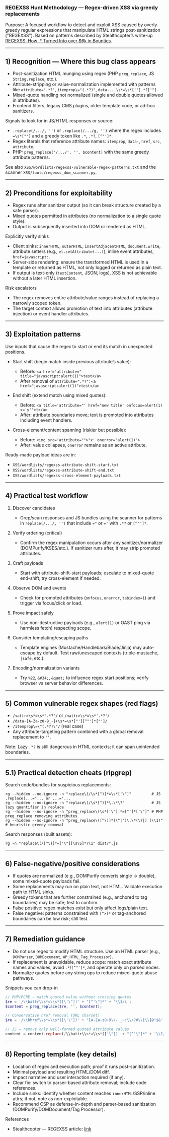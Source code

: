 ### REGEXSS Hunt Methodology — Regex-driven XSS via greedy replacements

Purpose: A focused workflow to detect and exploit XSS caused by overly-greedy regular expressions that manipulate HTML strings post-sanitization ("REGEXSS"). Based on patterns described by Stealthcopter’s write-up [REGEXSS: How .* Turned Into over $6k in Bounties](https://sec.stealthcopter.com/regexss/#).

---

## 1) Recognition — Where this bug class appears
- Post-sanitization HTML munging using regex (PHP `preg_replace`, JS `String.replace`, etc.).
- Attribute-stripping or value-normalization implemented with patterns like `attribute=".*?"`, `itemprop\="(.*?)"`, `data-...\s*=\s*['"].*?['"]`.
- Mixed-quote handling not normalized (single and double quotes allowed in attributes).
- Frontend filters, legacy CMS plugins, older template code, or ad-hoc sanitizers.

Signals to look for in JS/HTML responses or source:
- `.replace(/.../, '')` or `.replace(/.../g, '')` where the regex includes `=\s*["']` and a greedy token like `.*`, `.*?`, `[^"']*`.
- Regex literals that reference attribute names: `itemprop`, `data-`, `href`, `src`, `attribute`.
- PHP: `preg_replace('/.../', '', $content)` with the same greedy attribute patterns.

See also `XSS/wordlists/regexss-vulnerable-regex-patterns.txt` and the scanner `XSS/tools/regexss_dom_scanner.py`.

---

## 2) Preconditions for exploitability
- Regex runs after sanitizer output (so it can break structure created by a safe parser).
- Mixed quotes permitted in attributes (no normalization to a single quote style).
- Output is subsequently inserted into DOM or rendered as HTML.

Explicitly verify sinks
- Client sinks: `innerHTML`, `outerHTML`, `insertAdjacentHTML`, `document.write`, attribute setters (e.g., `el.setAttribute(...)`), inline event attributes, `href=javascript:`.
- Server-side rendering: ensure the transformed HTML is used in a template or returned as HTML, not only logged or returned as plain text.
- If output is text-only (`textContent`, JSON, logs), XSS is not achievable without a later HTML insertion.

Risk escalators
- The regex removes entire attribute/value ranges instead of replacing a narrowly scoped token.
- The target context allows promotion of text into attributes (attribute injection) or event handler attributes.

---

## 3) Exploitation patterns
Use inputs that cause the regex to start or end its match in unexpected positions.

- Start shift (begin match inside previous attribute’s value):
  - Before: `<a href="attribute=" title="javascript:alert(1)">test</a>`
  - After removal of `attribute=".*?"`: `<a href="javascript:alert(1)">test</a>`

- End shift (extend match using mixed quotes):
  - Before: `<a title='attribute="' href="new title' onfocus=alert(1) x='y'">t</a>`
  - After: attribute boundaries move; text is promoted into attributes including event handlers.

- Cross-element/content spanning (riskier but possible):
  - Before: `<img src='attribute="">"x' onerror="alert(1)">`
  - After: value collapses, `onerror` remains as an active attribute.

Ready-made payload ideas are in:
- `XSS/wordlists/regexss-attribute-shift-start.txt`
- `XSS/wordlists/regexss-attribute-shift-end.txt`
- `XSS/wordlists/regexss-cross-element-payloads.txt`

---

## 4) Practical test workflow
1. Discover candidates
   - Grep/scan responses and JS bundles using the scanner for patterns in `replace(/.../, '')` that include `="` or `='` with `.*?` or `[^"']*`.
2. Verify ordering (critical)
   - Confirm the regex manipulation occurs after any sanitizer/normalizer (DOMPurify/KSES/etc.). If sanitizer runs after, it may strip promoted attributes.
3. Craft payloads
   - Start with attribute-shift-start payloads; escalate to mixed-quote end-shift; try cross-element if needed.
4. Observe DOM and events
   - Check for promoted attributes (`onfocus`, `onerror`, `tabindex=1`) and trigger via focus/click or load.
5. Prove impact safely
   - Use non-destructive payloads (e.g., `alert(1)` or OAST ping via harmless fetch) respecting scope.

6. Consider templating/escaping paths
   - Template engines (Mustache/Handlebars/Blade/Jinja) may auto-escape by default. Test raw/unescaped contexts (triple-mustache, `|safe`, etc.).
7. Encoding/normalization variants
   - Try `%22`, `&#34;`, `&quot;` to influence regex start positions; verify browser vs server behavior differences.

---

## 5) Common vulnerable regex shapes (red flags)
- `/<attr>\s*=\s*".*?"/` or `/<attr>\s*=\s*'.*?'/`
- `/data-[A-Za-z0-9_-]+\s*=\s*["'][^"']*["']/`
- `/itemprop\=\"(.*?)\"/` (real case)
- Any attribute-targeting pattern combined with a global removal replacement to `''`.

Note: Lazy `.*?` is still dangerous in HTML contexts; it can span unintended boundaries.

---

## 5.1) Practical detection cheats (ripgrep)
Search code/bundles for suspicious replacements:
```
rg --hidden --no-ignore -n "replace\(/\s*[^)]*=\s*['\"]"         # JS .replace(...="... or ...='...
rg --hidden --no-ignore -n "replace\(/\s*[^)]*\.\*\?"            # JS lazy quantifier in replace
rg --hidden --no-ignore -n "preg_replace\(\s*['\"].*=[^']*['\"]" # PHP preg_replace removing attributes
rg --hidden --no-ignore -n "preg_replace\([^\)]*(\"|')\.\*(\?|) (\\1)"  # heuristic greedy removal
```
Search responses (built assets):
```
rg -n "replace\(/[^\)]*=['\"][\s\S]*?\1" dist/*.js
```

---

## 6) False-negative/positive considerations
- If quotes are normalized (e.g., DOMPurify converts single → double), some mixed-quote payloads fail.
- Some replacements may run on plain text, not HTML. Validate execution path to HTML sinks.
- Greedy tokens that are further constrained (e.g., anchored to tag boundaries) may be safe; test to confirm.
 - False positive: regex matches exist but only affect logs/plain text.
 - False negative: patterns constrained with `[^>]*` or tag-anchored boundaries can be low risk; still test.

---

## 7) Remediation guidance
- Do not use regex to modify HTML structure. Use an HTML parser (e.g., `DOMParser`, `DOMDocument`, `WP_HTML_Tag_Processor`).
- If replacement is unavoidable, reduce scope: match exact attribute names and values, avoid `.*`/`[^"']*`, and operate only on parsed nodes.
- Normalize quotes before any string ops to reduce mixed-quote abuse pathways.

Snippets you can drop-in
```php
// PHP/PCRE — match quoted value without crossing quotes
$re = '/\\battr\\s*=\\s*([\'\"])' + "[^'\"]*" + '\\1/i';
$content = preg_replace($re, '', $content);

// Conservative href removal (URL charset)
$re = '/\\bhref\\s*=\\s*([\'\"])' + "[A-Za-z0-9\\-._~:\\/?#\\[\\]@!$&'()*+,;=%]*" + '\\1/i';

// JS — remove only well-formed quoted attribute values
content = content.replace(/\\battr\\s*=\\s*(['\"])' + "[^'\"]*" + '\\1/gi, '');
```

---

## 8) Reporting template (key details)
- Location of regex and execution path; proof it runs post-sanitization.
- Minimal payload and resulting HTML/DOM diff.
- Impact narrative and user interaction required (if any).
- Clear fix: switch to parser-based attribute removal; include code references.
 - Include sinks: identify whether content reaches `innerHTML`/SSR/inline attrs; if not, note as non-exploitable.
 - Recommend CSP as defense-in-depth and parser-based sanitization (DOMPurify/DOMDocument/Tag Processor).

References
- Stealthcopter — REGEXSS article: [link](https://sec.stealthcopter.com/regexss/#)

